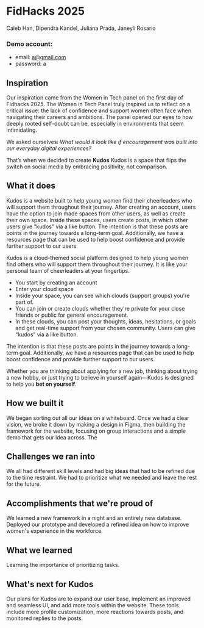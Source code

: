 # FidHacks 2025

Caleb Han, Dipendra Kandel, Juliana Prada, Janeyli Rosario

### Demo account:
* email: a@gmail.com
* password: a

## Inspiration
Our inspiration came from the Women in Tech panel on the first day of Fidhacks 2025. The Women in Tech Panel truly inspired us to reflect on a critical issue: the lack of confidence and support women often face when navigating their careers and ambitions. The panel opened our eyes to how deeply rooted self-doubt can be, especially in environments that seem intimidating. 

We asked ourselves: _What would it look like if encouragement was built into our everyday digital experiences?_

That’s when we decided to create **Kudos** 
Kudos is a space that flips the switch on social media by embracing positivity, not comparison.

## What it does
Kudos is a website built to help young women find their cheerleaders who will support them throughout their journey. After creating an account, users have the option to join made spaces from other users, as well as create their own space. Inside these spaces, users create posts, in which other users give "kudos" via a like button. The intention is that these posts are points in the journey towards a long-term goal. Additionally, we have a resources page that can be used to help boost confidence and provide further support to our users.

Kudos is a cloud-themed social platform designed to help young women find others who will support them throughout their journey. It is like your personal team of cheerleaders at your fingertips. 
- You start by creating an account
- Enter your cloud space
- Inside your space, you can see which clouds (support groups) you're part of.
- You can join or create clouds whether they're private for your close friends or public for general encouragement. 
- In these clouds, you can post your thoughts, ideas, hesitations, or goals and get real-time support from your chosen community. Users can give “kudos” via a like button. 

The intention is that these posts are points in the journey towards a long-term goal. Additionally, we have a resources page that can be used to help boost confidence and provide further support to our users.

Whether you are thinking about applying for a new job, thinking about trying a new hobby, or just trying to believe in yourself again—Kudos is designed to help you **bet on yourself**.

## How we built it
We began sorting out all our ideas on a whiteboard. Once we had a clear vision, we broke it down by making a design in Figma, then building the framework for the website, focusing on group interactions and a simple demo that gets our idea across. The 
## Challenges we ran into
We all had different skill levels and had big ideas that had to be refined due to the time restraint. We had to prioritize what we needed and leave the rest for the future. 

## Accomplishments that we're proud of
We learned a new framework in a night and an entirely new database. 
Deployed our prototype and developed a refined idea on how to improve women's experience in the workforce. 

## What we learned
Learning the importance of prioritizing tasks.

## What's next for Kudos
Our plans for Kudos are to expand our user base, implement an improved and seamless UI, and add more tools within the website. These tools include more profile customization, more reactions towards posts, and monitored replies to the posts.